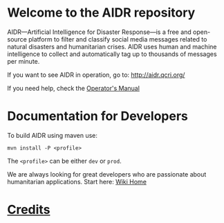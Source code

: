 # Welcome to the AIDR repository

AIDR—Artificial Intelligence for Disaster Response—is a free and open-source platform to filter and classify social media messages related to natural disasters and humanitarian crises. AIDR uses human and machine intelligence to collect and automatically tag up to thousands of messages per minute. 

If you want to see AIDR in operation, go to: http://aidr.qcri.org/

If you need help, check the [Operator's Manual](https://github.com/qcri-social/AIDR/wiki/AIDR%20Operator%27s%20Manual)

# Documentation for Developers

To build AIDR using maven use:

`mvn install -P <profile>`

The `<profile>` can be either `dev` or `prod`.


We are always looking for great developers who are passionate about humanitarian applications. Start here: [Wiki Home](https://github.com/qcri-social/AIDR/wiki)

# [Credits](https://github.com/qcri-social/AIDR/wiki/Credits)
